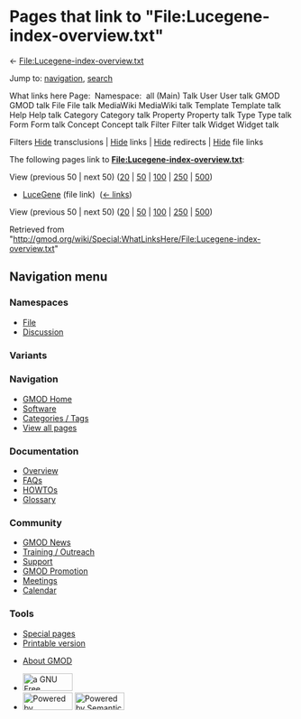 <div id="mw-page-base" class="noprint">

</div>

<div id="mw-head-base" class="noprint">

</div>

<div id="content" class="mw-body" role="main">

<span id="top"></span>

<div id="mw-js-message" style="display:none;">

</div>



# <span dir="auto">Pages that link to "File:Lucegene-index-overview.txt"</span>

<div id="bodyContent">

<div id="contentSub">

←
[File:Lucegene-index-overview.txt](/wiki/File:Lucegene-index-overview.txt "File:Lucegene-index-overview.txt")

</div>

<div id="jump-to-nav" class="mw-jump">

Jump to: [navigation](#mw-navigation), [search](#p-search)

</div>

<div id="mw-content-text">

What links here Page:  Namespace:  all (Main) Talk User User talk GMOD
GMOD talk File File talk MediaWiki MediaWiki talk Template Template talk
Help Help talk Category Category talk Property Property talk Type Type
talk Form Form talk Concept Concept talk Filter Filter talk Widget
Widget talk

Filters
[Hide](/mediawiki/index.php?title=Special:WhatLinksHere/File:Lucegene-index-overview.txt&hidetrans=1 "Special:WhatLinksHere/File:Lucegene-index-overview.txt")
transclusions \|
[Hide](/mediawiki/index.php?title=Special:WhatLinksHere/File:Lucegene-index-overview.txt&hidelinks=1 "Special:WhatLinksHere/File:Lucegene-index-overview.txt")
links \|
[Hide](/mediawiki/index.php?title=Special:WhatLinksHere/File:Lucegene-index-overview.txt&hideredirs=1 "Special:WhatLinksHere/File:Lucegene-index-overview.txt")
redirects \|
[Hide](/mediawiki/index.php?title=Special:WhatLinksHere/File:Lucegene-index-overview.txt&hideimages=1 "Special:WhatLinksHere/File:Lucegene-index-overview.txt")
file links

The following pages link to
**[File:Lucegene-index-overview.txt](/wiki/File:Lucegene-index-overview.txt "File:Lucegene-index-overview.txt")**:

View (previous 50 \| next 50)
([20](/mediawiki/index.php?title=Special:WhatLinksHere/File:Lucegene-index-overview.txt&limit=20 "Special:WhatLinksHere/File:Lucegene-index-overview.txt")
\|
[50](/mediawiki/index.php?title=Special:WhatLinksHere/File:Lucegene-index-overview.txt&limit=50 "Special:WhatLinksHere/File:Lucegene-index-overview.txt")
\|
[100](/mediawiki/index.php?title=Special:WhatLinksHere/File:Lucegene-index-overview.txt&limit=100 "Special:WhatLinksHere/File:Lucegene-index-overview.txt")
\|
[250](/mediawiki/index.php?title=Special:WhatLinksHere/File:Lucegene-index-overview.txt&limit=250 "Special:WhatLinksHere/File:Lucegene-index-overview.txt")
\|
[500](/mediawiki/index.php?title=Special:WhatLinksHere/File:Lucegene-index-overview.txt&limit=500 "Special:WhatLinksHere/File:Lucegene-index-overview.txt"))

- [LuceGene](/wiki/LuceGene "LuceGene") (file link) ‎
  <span class="mw-whatlinkshere-tools">([←
  links](/mediawiki/index.php?title=Special:WhatLinksHere&target=LuceGene "Special:WhatLinksHere"))</span>

View (previous 50 \| next 50)
([20](/mediawiki/index.php?title=Special:WhatLinksHere/File:Lucegene-index-overview.txt&limit=20 "Special:WhatLinksHere/File:Lucegene-index-overview.txt")
\|
[50](/mediawiki/index.php?title=Special:WhatLinksHere/File:Lucegene-index-overview.txt&limit=50 "Special:WhatLinksHere/File:Lucegene-index-overview.txt")
\|
[100](/mediawiki/index.php?title=Special:WhatLinksHere/File:Lucegene-index-overview.txt&limit=100 "Special:WhatLinksHere/File:Lucegene-index-overview.txt")
\|
[250](/mediawiki/index.php?title=Special:WhatLinksHere/File:Lucegene-index-overview.txt&limit=250 "Special:WhatLinksHere/File:Lucegene-index-overview.txt")
\|
[500](/mediawiki/index.php?title=Special:WhatLinksHere/File:Lucegene-index-overview.txt&limit=500 "Special:WhatLinksHere/File:Lucegene-index-overview.txt"))

</div>

<div class="printfooter">

Retrieved from
"<http://gmod.org/wiki/Special:WhatLinksHere/File:Lucegene-index-overview.txt>"

</div>

<div id="catlinks" class="catlinks catlinks-allhidden">

</div>

<div class="visualClear">

</div>

</div>

</div>

<div id="mw-navigation">

## Navigation menu

<div id="mw-head">



<div id="left-navigation">

<div id="p-namespaces" class="vectorTabs" role="navigation"
aria-labelledby="p-namespaces-label">

### Namespaces

- <span id="ca-nstab-image"><a href="/wiki/File:Lucegene-index-overview.txt" accesskey="c"
  title="View the file page [c]">File</a></span>
- <span id="ca-talk"><a
  href="/mediawiki/index.php?title=File_talk:Lucegene-index-overview.txt&amp;action=edit&amp;redlink=1"
  accesskey="t"
  title="Discussion about the content page [t]">Discussion</a></span>

</div>

<div id="p-variants" class="vectorMenu emptyPortlet" role="navigation"
aria-labelledby="p-variants-label">

### 

### Variants[](#)

<div class="menu">

</div>

</div>

</div>

<div id="right-navigation">





</div>



</div>

</div>

</div>

<div id="mw-panel">

<div id="p-logo" role="banner">

<a href="/wiki/Main_Page"
style="background-image: url(http://gmod.org/images/GMOD-cogs.png);"
title="Visit the main page"></a>

</div>

<div id="p-Navigation" class="portal" role="navigation"
aria-labelledby="p-Navigation-label">

### Navigation

<div class="body">

- <span id="n-GMOD-Home">[GMOD Home](/wiki/Main_Page)</span>
- <span id="n-Software">[Software](/wiki/GMOD_Components)</span>
- <span id="n-Categories-.2F-Tags">[Categories /
  Tags](/wiki/Categories)</span>
- <span id="n-View-all-pages">[View all
  pages](/wiki/Special:AllPages)</span>

</div>

</div>

<div id="p-Documentation" class="portal" role="navigation"
aria-labelledby="p-Documentation-label">

### Documentation

<div class="body">

- <span id="n-Overview">[Overview](/wiki/Overview)</span>
- <span id="n-FAQs">[FAQs](/wiki/Category:FAQ)</span>
- <span id="n-HOWTOs">[HOWTOs](/wiki/Category:HOWTO)</span>
- <span id="n-Glossary">[Glossary](/wiki/Glossary)</span>

</div>

</div>

<div id="p-Community" class="portal" role="navigation"
aria-labelledby="p-Community-label">

### Community

<div class="body">

- <span id="n-GMOD-News">[GMOD News](/wiki/GMOD_News)</span>
- <span id="n-Training-.2F-Outreach">[Training /
  Outreach](/wiki/Training_and_Outreach)</span>
- <span id="n-Support">[Support](/wiki/Support)</span>
- <span id="n-GMOD-Promotion">[GMOD
  Promotion](/wiki/GMOD_Promotion)</span>
- <span id="n-Meetings">[Meetings](/wiki/Meetings)</span>
- <span id="n-Calendar">[Calendar](/wiki/Calendar)</span>

</div>

</div>

<div id="p-tb" class="portal" role="navigation"
aria-labelledby="p-tb-label">

### Tools

<div class="body">

- <span id="t-specialpages"><a href="/wiki/Special:SpecialPages" accesskey="q"
  title="A list of all special pages [q]">Special pages</a></span>
- <span id="t-print"><a
  href="/mediawiki/index.php?title=Special:WhatLinksHere/File:Lucegene-index-overview.txt&amp;printable=yes"
  rel="alternate" accesskey="p"
  title="Printable version of this page [p]">Printable version</a></span>

</div>

</div>

</div>

</div>

<div id="footer" role="contentinfo">

- <span id="footer-places-about">[About
  GMOD](/wiki/GMOD:About "GMOD:About")</span>

<!-- -->

- <span id="footer-copyrightico">[<img src="http://www.gnu.org/graphics/gfdl-logo-small.png" width="88"
  height="31" alt="a GNU Free Documentation License" />](http://www.gnu.org/licenses/fdl-1.3.html)</span>
- <span id="footer-poweredbyico">[<img src="/mediawiki/skins/common/images/poweredby_mediawiki_88x31.png"
  width="88" height="31" alt="Powered by MediaWiki" />](//www.mediawiki.org/)
  [<img
  src="/mediawiki/extensions/SemanticMediaWiki/includes/../resources/images/smw_button.png"
  width="88" height="31" alt="Powered by Semantic MediaWiki" />](https://www.semantic-mediawiki.org/wiki/Semantic_MediaWiki)</span>

<div style="clear:both">

</div>

</div>
